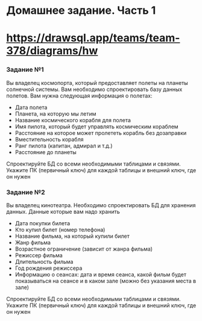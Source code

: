# Домашнее задание. Часть 1
# https://drawsql.app/teams/team-378/diagrams/hw

### Задание №1
Вы владелец космопорта, который предоставляет полеты на планеты солнечной системы.
Вам необходимо спроектировать базу данных полетов. Вам нужна следующая информация о полетах:
- Дата полета
- Планета, на которую мы летим
- Название космического корабля для полета
- Имя пилота, который будет управлять космическим кораблем
- Расстояние на которое может пролететь корабль без дозаправки
- Вместительность корабля
- Ранг пилота (капитан, адмирал и т.д.)
- Расстояние до планеты

Спроектируйте БД со всеми необходимыми таблицами и связями. Укажите ПК (первичный ключ) для каждой таблицы и внешний ключ, где он нужен


### Задание №2
Вы владелец кинотеатра. Необходимо спроектировать БД для хранения данных. Данные которые вам надо хранить
- Дата покупки билета
- Кто купил билет (номер телефона)
- Название фильма, на который купили билет
- Жанр фильма
- Возрастное ограничение (зависит от жанра фильма)
- Режиссер фильма
- Длительность фильма
- Год рождения режиссера
- Информацию о сеансах: дата и время сеанса, какой фильм будет показываться на сеансе и в каком зале (можно без указания места в зале)

Спроектируйте БД со всеми необходимыми таблицами и связями. Укажите ПК (первичный ключ) для каждой таблицы и внешний ключ, где он нужен